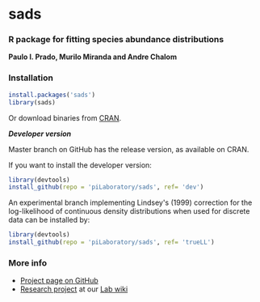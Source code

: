 # sads


### R package for fitting species abundance distributions

**Paulo I. Prado, Murilo Miranda and Andre Chalom**

### Installation

```r
install.packages('sads')
library(sads)
```
Or download binaries from [CRAN](https://cran.r-project.org/package=sads).

***Developer version***

Master branch on GitHub has the release version, as available on CRAN. 

If you want to install the developer version: 

```r
library(devtools)
install_github(repo = 'piLaboratory/sads', ref= 'dev')
```

An experimental branch implementing Lindsey's (1999) correction for the log-likelihood
of continuous density distributions when used for discrete data can be installed by:

```r
library(devtools)
install_github(repo = 'piLaboratory/sads', ref= 'trueLL')
```


### More info
  - [Project page on GitHub](http://piLaboratory.github.io/sads/)
  - [Research project](http://ecologia.ib.usp.br/let/doku.php?id=engl:projects:sads) at our [Lab wiki](http://ecologia.ib.usp.br/let)

